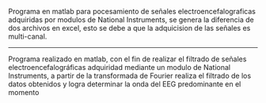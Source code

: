 Programa en matlab para pocesamiento de señales electroencefalograficas adquiridas por modulos de National Instruments, se genera la diferencia de dos archivos en excel, esto se debe a que la adquicision de las señales es multi-canal.
************************************
Programa realizado en matlab, con el fin de realizar el filtrado de señales electroencefalográficas  adquiridad mediante un modulo de National Instruments, a partir de la transformada de Fourier realiza el filtrado de los datos obtenidos y logra determinar la onda del EEG predominante en el momento